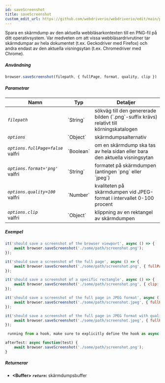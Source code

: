 ```yaml
---
id: saveScreenshot
title: saveScreenshot
custom_edit_url: https://github.com/webdriverio/webdriverio/edit/main/packages/webdriverio/src/commands/browser/saveScreenshot.ts
---
```


Spara en skärmdump av den aktuella webbläsarkontexten till en PNG-fil på ditt operativsystem. Var medveten om att
vissa webbläsardrivrutiner tar skärmdumpar av hela dokumentet (t.ex. Geckodriver med Firefox)
och andra endast av den aktuella visningsytan (t.ex. Chromedriver med Chrome).

##### Användning

```js
browser.saveScreenshot(filepath, { fullPage, format, quality, clip })
```

##### Parametrar

<table>
  <thead>
    <tr>
      <th>Namn</th><th>Typ</th><th>Detaljer</th>
    </tr>
  </thead>
  <tbody>
    <tr>
      <td><code><var>filepath</var></code></td>
      <td>`String`</td>
      <td>sökväg till den genererade bilden (`.png`-suffix krävs) relativt till körningskatalogen</td>
    </tr>
    <tr>
      <td><code><var>options</var></code></td>
      <td>`Object`</td>
      <td>skärmdumpsalternativ</td>
    </tr>
    <tr>
      <td><code><var>options.fullPage=false</var></code><br /><span className="label labelWarning">valfri</span></td>
      <td>`Boolean`</td>
      <td>om en skärmdump ska tas av hela sidan eller bara den aktuella visningsytan</td>
    </tr>
    <tr>
      <td><code><var>options.format='png'</var></code><br /><span className="label labelWarning">valfri</span></td>
      <td>`String`</td>
      <td>formatet på skärmdumpen (antingen `png` eller `jpeg`)</td>
    </tr>
    <tr>
      <td><code><var>options.quality=100</var></code><br /><span className="label labelWarning">valfri</span></td>
      <td>`Number`</td>
      <td>kvaliteten på skärmdumpen vid JPEG-format i intervallet 0-100 procent</td>
    </tr>
    <tr>
      <td><code><var>options.clip</var></code><br /><span className="label labelWarning">valfri</span></td>
      <td>`Object`</td>
      <td>klippning av en rektangel av skärmdumpen</td>
    </tr>
  </tbody>
</table>

##### Exempel

```js title="saveScreenshot.js"
it('should save a screenshot of the browser viewport', async () => {
    await browser.saveScreenshot('./some/path/screenshot.png');
});

it('should save a screenshot of the full page', async () => {
    await browser.saveScreenshot('./some/path/screenshot.png', { fullPage: true });
});

it('should save a screenshot of a specific rectangle', async () => {
    await browser.saveScreenshot('./some/path/screenshot.png', { clip: { x: 0, y: 0, width: 100, height: 100 } });
});

it('should save a screenshot of the full page in JPEG format', async () => {
    await browser.saveScreenshot('./some/path/screenshot.jpeg', { fullPage: true, format: 'jpeg' });
});

it('should save a screenshot of the full page in JPEG format with quality 50', async () => {
    await browser.saveScreenshot('./some/path/screenshot.jpeg', { fullPage: true, format: 'jpeg', quality: 50 });
});

 running from a hook, make sure to explicitly define the hook as async:

```

```js title="wdio.conf.js"
afterTest: async function(test) {
    await browser.saveScreenshot('./some/path/screenshot.png');
}
```

##### Returnerar

- **&lt;Buffer&gt;**
            **<code><var>return</var></code>:**                             skärmdumpsbuffer